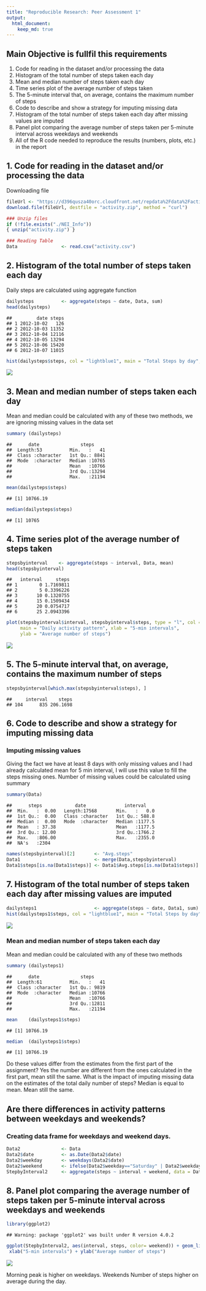 ```yaml
---
title: "Reproducible Research: Peer Assessment 1"
output: 
  html_document: 
    keep_md: true
---
```

## Main Objective is fullfil this requirements

1. Code for reading in the dataset and/or processing the data
2. Histogram of the total number of steps taken each day
3. Mean and median number of steps taken each day
4. Time series plot of the average number of steps taken
5. The 5-minute interval that, on average, contains the maximum number of steps
6. Code to describe and show a strategy for imputing missing data
7. Histogram of the total number of steps taken each day after missing values are       imputed
8. Panel plot comparing the average number of steps taken per 5-minute interval         across weekdays and weekends
9. All of the R code needed to reproduce the results (numbers, plots, etc.) in the      report

## 1. Code for reading in the dataset and/or processing the data
Downloading file

```r
fileUrl <- "https://d396qusza40orc.cloudfront.net/repdata%2Fdata%2Factivity.zip"
download.file(fileUrl, destfile = "activity.zip", method = "curl")

### Unzip files
if (!file.exists("./NEI_Info"))
{ unzip("activity.zip") }

### Reading Table
Data                <- read.csv("activity.csv")
```

## 2. Histogram of the total number of steps taken each day
Daily steps are calculated using aggregate function

```r
dailysteps          <- aggregate(steps ~ date, Data, sum)
head(dailysteps)
```

```
##         date steps
## 1 2012-10-02   126
## 2 2012-10-03 11352
## 3 2012-10-04 12116
## 4 2012-10-05 13294
## 5 2012-10-06 15420
## 6 2012-10-07 11015
```

```r
hist(dailysteps$steps, col = "lightblue1", main = "Total Steps by day", breaks=20, xlab = "Steps")
```

![](PA1_template_files/figure-html/unnamed-chunk-2-1.png)<!-- -->

## 3. Mean and median number of steps taken each day
Mean and median could be calculated with any of these two methods, we are ignoring missing values in the data set

```r
summary (dailysteps)
```

```
##      date               steps      
##  Length:53          Min.   :   41  
##  Class :character   1st Qu.: 8841  
##  Mode  :character   Median :10765  
##                     Mean   :10766  
##                     3rd Qu.:13294  
##                     Max.   :21194
```

```r
mean(dailysteps$steps)
```

```
## [1] 10766.19
```

```r
median(dailysteps$steps)
```

```
## [1] 10765
```

## 4. Time series plot of the average number of steps taken 

```r
stepsbyinterval    <- aggregate(steps ~ interval, Data, mean)
head(stepsbyinterval)
```

```
##   interval     steps
## 1        0 1.7169811
## 2        5 0.3396226
## 3       10 0.1320755
## 4       15 0.1509434
## 5       20 0.0754717
## 6       25 2.0943396
```

```r
plot(stepsbyinterval$interval, stepsbyinterval$steps, type = "l", col = "blue",
     main = "Daily activity pattern", xlab = "5-min intervals",
     ylab = "Average number of steps")
```

![](PA1_template_files/figure-html/unnamed-chunk-4-1.png)<!-- -->

## 5. The 5-minute interval that, on average, contains the maximum number of steps

```r
stepsbyinterval[which.max(stepsbyinterval$steps), ]
```

```
##     interval    steps
## 104      835 206.1698
```

## 6. Code to describe and show a strategy for imputing missing data
### Imputing missing values
Giving the fact we have at least 8 days with only missing values and I had already calculated mean for 5 min interval, I will use this value to fill the steps missing ones.
Number of missing values could be calculated using summary

```r
summary(Data)
```

```
##      steps            date              interval     
##  Min.   :  0.00   Length:17568       Min.   :   0.0  
##  1st Qu.:  0.00   Class :character   1st Qu.: 588.8  
##  Median :  0.00   Mode  :character   Median :1177.5  
##  Mean   : 37.38                      Mean   :1177.5  
##  3rd Qu.: 12.00                      3rd Qu.:1766.2  
##  Max.   :806.00                      Max.   :2355.0  
##  NA's   :2304
```

```r
names(stepsbyinterval)[2]       <- "Avg.steps"
Data1                           <- merge(Data,stepsbyinterval)
Data1$steps[is.na(Data1$steps)] <- Data1$Avg.steps[is.na(Data1$steps)]
```

## 7. Histogram of the total number of steps taken each day after missing values are       imputed

```r
dailysteps1                     <- aggregate(steps ~ date, Data1, sum)
hist(dailysteps1$steps, col = "lightblue1", main = "Total Steps by day", breaks=20, xlab = "Steps")
```

![](PA1_template_files/figure-html/unnamed-chunk-7-1.png)<!-- -->

### Mean and median number of steps taken each day
Mean and median could be calculated with any of these two methods

```r
summary (dailysteps1)
```

```
##      date               steps      
##  Length:61          Min.   :   41  
##  Class :character   1st Qu.: 9819  
##  Mode  :character   Median :10766  
##                     Mean   :10766  
##                     3rd Qu.:12811  
##                     Max.   :21194
```

```r
mean    (dailysteps1$steps)
```

```
## [1] 10766.19
```

```r
median  (dailysteps1$steps)
```

```
## [1] 10766.19
```

Do these values differ from the estimates from the first part of the assignment? 
Yes the number are different from the ones calculated in the first part, mean still the same.
What is the impact of imputing missing data on the estimates of the total daily number of steps? Median is equal to mean.  Mean still the same.

## Are there differences in activity patterns between weekdays and weekends?
### Creating data frame for weekdays and weekend days.

```r
Data2               <- Data
Data2$date          <- as.Date(Data2$date)
Data2$weekday       <- weekdays(Data2$date)
Data2$weekend       <- ifelse(Data2$weekday=="Saturday" | Data2$weekday=="Sunday",                          "Weekend", "Weekday" )
StepbyInterval2     <- aggregate(steps ~ interval + weekend, data = Data2, mean)
```

## 8. Panel plot comparing the average number of steps taken per 5-minute interval         across weekdays and weekends

```r
library(ggplot2)
```

```
## Warning: package 'ggplot2' was built under R version 4.0.2
```

```r
ggplot(StepbyInterval2, aes(interval, steps, color= weekend)) + geom_line() + facet_grid(weekend ~ .) + ggtitle("Weekdays and weekends activity patterns") +
 xlab("5-min intervals") + ylab("Average number of steps") 
```

![](PA1_template_files/figure-html/unnamed-chunk-10-1.png)<!-- -->

Morning peak is higher on weekdays. Weekends Number of steps higher on average during the day. 
